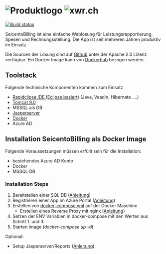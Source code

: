 # ![Produktlogo](https://github.com/xware-gmbh/SeicentoBilling/blob/master/docs/images/seicento_billing.PNG "Logo") ![xwr.ch](https://github.com/xware-gmbh/SeicentoBilling/blob/master/docs/images/XWareLogo.png "xwr.ch")
[![Build status](https://xwr.visualstudio.com/XWare/_apis/build/status/Dockerhub%20SeicentoBilling-FromTemplate)](https://xwr.visualstudio.com/XWare/_build/latest?definitionId=23) 
         
SeicentoBilling ist eine einfache Weblösung für Leistungsrapportierung, Spesen und Rechnungsstellung. Die App ist seit mehreren Jahren produktiv im Einsatz.  

Die Sourcen der Lösung sind auf [Github](https://github.com/xware-gmbh/SeicentoBilling) unter der Apache 2.0 Lizenz verfügbar.
Ein Docker Image kann von [Dockerhub](https://cloud.docker.com/repository/docker/jmurihub/seicentobilling/general) bezogen werden.

## Toolstack
Folgende technische Komponenten kommen zum Einsatz
* [Rapidclipse IDE (Eclipse basiert)](http://rapidclipse.com) (Java, Vaadin, Hibernate ....)
* [Tomcat 9.0](https://tomcat.apache.org/download-80.cgi)
* MSSQL als DB
* [Jasperserver](https://community.jaspersoft.com/project/jasperreports-server)
* [Docker](https://docker.com)
* Azure AD
 

## Installation SeicentoBilling als Docker Image
Folgende Voraussetzungen müssen erfüllt sein für die Installation:
* bestehendes Azure AD Konto
* Docker
* MSSQL DB

### Installation Steps
1. Bereitstellen einer SQL DB ([Anleitung](https://github.com/xware-gmbh/SeicentoBilling/tree/master/flyway)) 
3. Registrieren einer App im Azure Portal ([Anleitung](https://github.com/xware-gmbh/SeicentoBilling/tree/master/docs/azuread))
4. Erstellen von [docker-compose.yml](https://github.com/xware-gmbh/SeicentoBilling/blob/master/docker/docker-compose.yml) auf der Docker Maschine
    - Erstellen eines Reverse Proxy mit nginx ([Anleitung](https://github.com/xware-gmbh/SeicentoBilling/tree/master/docs/nginx))
5. Setzen der ENV Variablen in docker-compose mit den Werten aus Schritt 1. und 3.
6. Starten Image (_docker-compose up -d_)

Optional:
* Setup Jasperserver/Reports ([Anleitung](https://github.com/xware-gmbh/SeicentoBilling/tree/master/docs/jasperserver))
